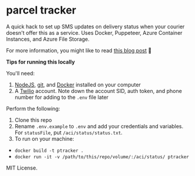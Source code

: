 # parcel tracker

A quick hack to set up SMS updates on delivery status when your courier doesn't offer this as a service. Uses Docker, Puppeteer, Azure Container Instances, and Azure File Storage.

For more information, you might like to read [this blog post](https://medium.com/@suzhinton/politely-scraping-by-tracking-my-passports-whereabouts-with-puppeteer-and-docker-744310872b17) :eyes: 

**Tips for running this locally**

You'll need:

1. [NodeJS](http://nodejs.org), [git](https://git-scm.com), and [Docker](https://docker.com) installed on your computer
2. A [Twilio](https://twilio.com) account. Note down the account SID, auth token, and phone number for adding to the `.env` file later

Perform the following:

1. Clone this repo
2. Rename `.env.example` to `.env` and add your credentials and variables. For `statusFile`, put `/aci/status/status.txt`.
3. To run on your machine:
  + `docker build -t ptracker .`
  + `docker run -it -v /path/to/this/repo/volume/:/aci/status/ ptracker`

  MIT License.
